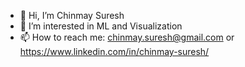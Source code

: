 - 👋 Hi, I’m Chinmay Suresh
- 👀 I’m interested in ML and Visualization
- 📫 How to reach me: chinmay.suresh@gmail.com or https://www.linkedin.com/in/chinmay-suresh/


